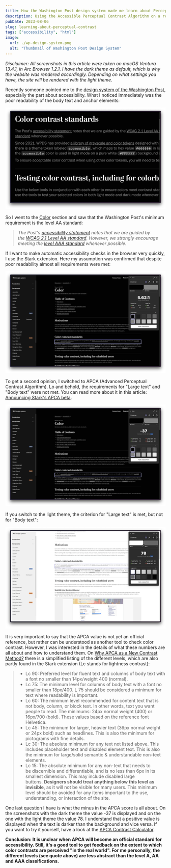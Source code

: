 ```yaml
---
title: How the Washington Post design system made me learn about Perceptual Contrast (APCA)
description: Using the Accessible Perceptual Contrast Algorithm on a real world example.
pubDate: 2023-08-06
slug: learning-about-perceptual-contrast
tags: ["accessibility", "html"]
image:
  url: ./wp-design-system.png
  alt: "Thumbnail of Washington Post Design System"
---
```


_Disclaimer: All screenshots in this article were taken on macOS Ventura 13.4.1, in Arc Browser 1.2.1. I have the dark theme as default, which is why the website was rendered accordingly. Depending on what settings you have, the site will be rendered with the light theme._

Recently someone pointed me to the [design system of the Washington Post](https://build.washingtonpost.com/resources/accessibility), especially the part about accessibility. What I noticed immediately was the poor readability of the body text and anchor elements:

![Screenshot of a section about color contrast standards for the Washington Post Design System. It has a black background, white headlines but dark grey body text and links.](wp-screenshot-1.png)

So I went to the [Color](https://build.washingtonpost.com/resources/accessibility/color) section and saw that the Washington Post's minimum requirement is the level AA standard:

> _The Post's [accessibility statement](https://www.washingtonpost.com/accessibility/) notes that we are guided by the [WCAG 2.1 Level AA standard](https://www.w3.org/WAI/WCAG21/quickref/?showtechniques=143). However, we strongly encourage meeting the [level AAA standard](https://www.w3.org/WAI/WCAG21/quickref/?showtechniques=143%2C146) whenever possible._

If I want to make automatic accessibility checks in the browser very quickly, I use the Stark extension. Here my assumption was confirmed that despite poor readability almost all requirements were met:

![Screenshot of the Washington Post Design System with the Stark browser extension open. It shows a contrast ratio of 5.62 to 1 for the body text.](wp-screenshot-2.png)

To get a second opinion, I switched to APCA (Advanced Perceptual Contrast Algorithm). Lo and behold, the requirements for "Large text" and "Body text" were not met. You can read more about it in this article: [Announcing Stark's APCA beta](https://www.getstark.co/blog/stark-APCA-beta).

![Screenshot of the Washington Post Design System with the Stark browser extension open. It shows a APCA value of -37.](wp-screenshot-3.png)

If you switch to the light theme, the criterion for "Large text" is met, but not for "Body text":

![Screenshot of the Washington Post Design System light theme with the Stark browser extension open. It shows a APCA value of 78.](wp-screenshot-4.png)

It is very important to say that the APCA value is not yet an official reference, but rather can be understood as another tool to check color contrast. However, I was interested in the details of what these numbers are all about and how to understand them. On [Why APCA as a New Contrast Method?](https://git.apcacontrast.com/documentation/WhyAPCA) there is a simplified listing of the different levels, which are also partly found in the Stark extension (Lc stands for lightness contrast):

> - Lc 90: Preferred level for fluent text and columns of body text with a font no smaller than 14px/weight 400 (normal).
> - Lc 75: The minimum level for columns of body text with a font no smaller than 18px/400. L 75 should be considered a minimum for text where readability is important.
> - Lc 60: The minimum level recommended for content text that is not body, column, or block text. In other words, text you want people to read. The minimums: 24px normal weight (400) or 16px/700 (bold). These values based on the reference font Helvetica.
> - Lc 45: The minimum for larger, heavier text (36px normal weight or 24px bold) such as headlines. This is also the minimum for pictograms with fine details.
> - Lc 30: The absolute minimum for any text not listed above. This includes placeholder text and disabled element text. This is also the minimum for large/solid semantic & understandable non-text elements.
> - Lc 15: The absolute minimum for any non-text that needs to be discernible and differentiable, and is no less than 6px in its smallest dimension. This may include disabled large buttons. **Designers should treat anything below this level as invisible**, as it will not be visible for many users. This minimum level should be avoided for any items important to the use, understanding, or interaction of the site.

One last question I have is what the minus in the APCA score is all about. On the screenshots with the dark theme the value -37 is displayed and on the one with the light theme the value 78. I understand that a positive value is displayed when the text is darker than the background and vice versa. If you want to try it yourself, have a look at the [APCA Contrast Calculator](https://www.myndex.com/APCA/).

**Conclusion: It is unclear when APCA will become an official standard for accessibility. Still, it's a good tool to get feedback on the extent to which color contrasts are perceived "in the real world". For me personally, the different levels (see quote above) are less abstract than the level A, AA and AAA classifications.**
